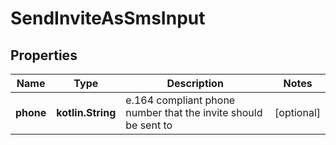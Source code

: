 
# SendInviteAsSmsInput

## Properties
Name | Type | Description | Notes
------------ | ------------- | ------------- | -------------
**phone** | **kotlin.String** | e.164 compliant phone number that the invite should be sent to |  [optional]



